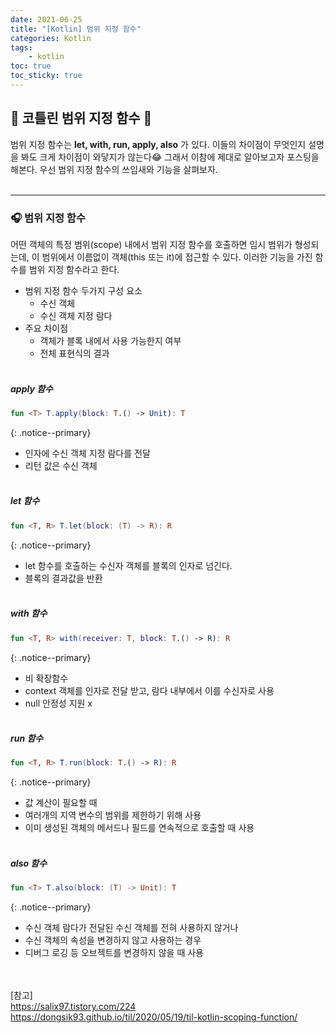 ```yaml
---
date: 2021-06-25
title: "[Kotlin] 범위 지정 함수"
categories: Kotlin
tags:
    - kotlin
toc: true
toc_sticky: true
---
```

## 💎 코틀린 범위 지정 함수 🚦

범위 지정 함수는 <b>let, with, run, apply, also</b> 가 있다. 이들의 차이점이 무엇인지 설명을 봐도 크게 차이점이 와닿지가 않는다😂 그래서 이참에 제대로 알아보고자 포스팅을 해본다. 우선 범위 지정 함수의 쓰임새와 기능을 살펴보자.  
&nbsp;  

---

### 🎧 범위 지정 함수  
어떤 객체의 특정 범위(scope) 내에서 범위 지정 함수를 호출하면 임시 범위가 형성되는데, 이 범위에서 이름없이 객체(this 또는 it)에 접근할 수 있다. 이러한 기능을 가진 함수를 범위 지정 함수라고 한다.  

- 범위 지정 함수 두가지 구성 요소  
  - 수신 객체  
  - 수신 객체 지정 람다  
- 주요 차이점  
  - 객체가 블록 내에서 사용 가능한지 여부  
  - 전체 표현식의 결과  
&nbsp;  

##### apply 함수  

``` kotlin
fun <T> T.apply(block: T.() -> Unit): T
```
{: .notice--primary}  

- 인자에 수신 객체 지정 람다를 전달  
- 리턴 값은 수신 객체  
&nbsp;  

##### let 함수  

``` kotlin
fun <T, R> T.let(block: (T) -> R): R
```
{: .notice--primary}  

- let 함수를 호출하는 수신자 객체를 블록의 인자로 넘긴다.  
- 블록의 결과값을 반환  
&nbsp;  

##### with 함수  

``` kotlin
fun <T, R> with(receiver: T, block: T.() -> R): R
```
{: .notice--primary}  

- 비 확장함수  
- context 객체를 인자로 전달 받고, 람다 내부에서 이를 수신자로 사용  
- null 안정성 지원 x  
&nbsp;  

##### run 함수  

``` kotlin
fun <T, R> T.run(block: T.() -> R): R
```
{: .notice--primary}  

- 값 계산이 필요할 때  
- 여러개의 지역 변수의 범위를 제한하기 위해 사용  
- 이미 생성된 객체의 메서드나 필드를 연속적으로 호출할 때 사용  
&nbsp;  

##### also 함수  

``` kotlin
fun <T> T.also(block: (T) -> Unit): T
```
{: .notice--primary}  

- 수신 객체 람다가 전달된 수신 객체를 전혀 사용하지 않거나  
- 수신 객체의 속성을 변경하지 않고 사용하는 경우  
- 디버그 로깅 등 오브젝트를 변경하지 않을 때 사용  

&nbsp;  
&nbsp;  
[참고]  
<https://salix97.tistory.com/224>  
<https://dongsik93.github.io/til/2020/05/19/til-kotlin-scoping-function/>  
